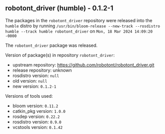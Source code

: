 ## robotont_driver (humble) - 0.1.2-1

The packages in the `robotont_driver` repository were released into the `humble` distro by running `/usr/bin/bloom-release --new-track --rosdistro humble --track humble robotont_driver` on `Mon, 18 Mar 2024 14:09:20 -0000`

The `robotont_driver` package was released.

Version of package(s) in repository `robotont_driver`:

- upstream repository: https://github.com/robotont/robotont_driver.git
- release repository: unknown
- rosdistro version: `null`
- old version: `null`
- new version: `0.1.2-1`

Versions of tools used:

- bloom version: `0.11.2`
- catkin_pkg version: `1.0.0`
- rosdep version: `0.22.2`
- rosdistro version: `0.9.0`
- vcstools version: `0.1.42`



